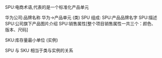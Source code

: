 SPU:电商术语,代表的是一个标准化产品单元

华为公司:品牌名称 华为->产品单元 (类)
SPU 组成:
SPU:产品品牌名字
SPU:描述
SPU:公司旗下产品图片介绍
SPU:销售属性[整个项目销售属性一共三个：颜色、版本、尺码]

SKU:库存量最小单位 (实例)

SPU 与 SKU 相当于类与实例的关系
